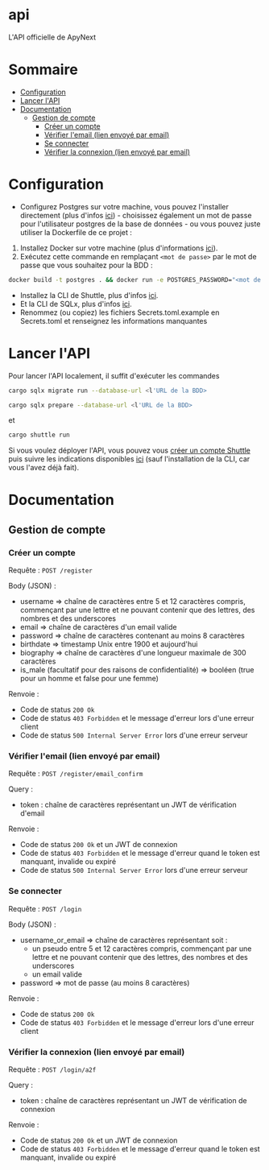 # api
L'API officielle de ApyNext

# Sommaire
- [Configuration](#configuration)
- [Lancer l'API](#lancer-lapi)
- [Documentation](#documentation)
    - [Gestion de compte](#gestion-de-compte)
        - [Créer un compte](#créer-un-compte)
        - [Vérifier l'email (lien envoyé par email)](#vérifier-lemail-lien-envoyé-par-email)
        - [Se connecter](#se-connecter)
        - [Vérifier la connexion (lien envoyé par email)](#vérifier-la-connexion-lien-envoyé-par-email)

# Configuration
- Configurez Postgres sur votre machine, vous pouvez l'installer directement (plus d'infos [ici](https://www.postgresql.org/docs/15/install-short.html)) - choisissez également un mot de passe pour l'utilisateur postgres de la base de données - ou vous pouvez juste utiliser la Dockerfile de ce projet :
1) Installez Docker sur votre machine (plus d'informations [ici](https://www.docker.com/)).
2) Exécutez cette commande en remplaçant `<mot de passe>` par le mot de passe que vous souhaitez pour la BDD :
```bash
docker build -t postgres . && docker run -e POSTGRES_PASSWORD="<mot de passe>" -p 5432:5432 postgres
```
- Installez la CLI de Shuttle, plus d'infos [ici](https://docs.shuttle.rs/introduction/installation).
- Et la CLI de SQLx, plus d'infos [ici](https://docs.rs/crate/sqlx-cli/latest).
- Renommez (ou copiez) les fichiers Secrets.toml.example en Secrets.toml et renseignez les informations manquantes

# Lancer l'API
Pour lancer l'API localement, il suffit d'exécuter les commandes
```bash
cargo sqlx migrate run --database-url <l'URL de la BDD>
```
```bash
cargo sqlx prepare --database-url <l'URL de la BDD>
```
et
```bash
cargo shuttle run
```
Si vous voulez déployer l'API, vous pouvez vous [créer un compte Shuttle](https://console.shuttle.rs/login) puis suivre les indications disponibles [ici](https://console.shuttle.rs/new-project) (sauf l'installation de la CLI, car vous l'avez déjà fait).

# Documentation
## Gestion de compte
### Créer un compte
Requête : `POST /register`

Body (JSON) :
- username => chaîne de caractères entre 5 et 12 caractères compris, commençant par une lettre et ne pouvant contenir que des lettres, des nombres et des underscores
- email => chaîne de caractères d'un email valide
- password => chaîne de caractères contenant au moins 8 caractères
- birthdate => timestamp Unix entre 1900 et aujourd'hui
- biography => chaîne de caractères d'une longueur maximale de 300 caractères
- is_male (facultatif pour des raisons de confidentialité) => booléen (true pour un homme et false pour une femme)

Renvoie :
- Code de status `200 Ok`
- Code de status `403 Forbidden` et le message d'erreur lors d'une erreur client
- Code de status `500 Internal Server Error` lors d'une erreur serveur

### Vérifier l'email (lien envoyé par email)
Requête : `POST /register/email_confirm`

Query :
- token : chaîne de caractères représentant un JWT de vérification d'email

Renvoie :
- Code de status `200 Ok` et un JWT de connexion
- Code de status `403 Forbidden` et le message d'erreur quand le token est manquant, invalide ou expiré
- Code de status `500 Internal Server Error` lors d'une erreur serveur

### Se connecter
Requête : `POST /login`

Body (JSON) :
- username_or_email => chaîne de caractères représentant soit :
    - un pseudo entre 5 et 12 caractères compris, commençant par une lettre et ne pouvant contenir que des lettres, des nombres et des underscores
    - un email valide
- password => mot de passe (au moins 8 caractères)

Renvoie :
- Code de status `200 Ok`
- Code de status `403 Forbidden` et le message d'erreur lors d'une erreur client

### Vérifier la connexion (lien envoyé par email)
Requête : `POST /login/a2f`

Query :
- token : chaîne de caractères représentant un JWT de vérification de connexion

Renvoie :
- Code de status `200 Ok` et un JWT de connexion
- Code de status `403 Forbidden` et le message d'erreur quand le token est manquant, invalide ou expiré